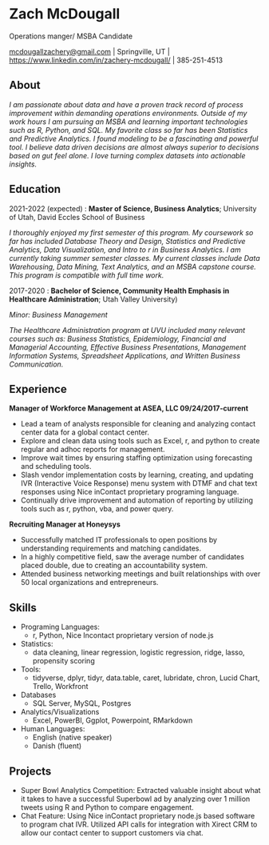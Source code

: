 Zach McDougall
============
Operations manger/ MSBA Candidate

mcdougallzachery@gmail.com | Springville, UT | https://www.linkedin.com/in/zachery-mcdougall/ | 385-251-4513

About
---------
*I am passionate about data and have a proven track record of process improvement within demanding operations environments. Outside of my work hours I am pursuing an MSBA and learning important technologies such as R, Python, and SQL. My favorite class so far has been Statistics and Predictive Analytics. I found modeling to be a fascinating and powerful tool. I believe data driven decisions are almost always superior to decisions based on gut feel alone. I love turning complex datasets into actionable insights.*

Education
---------

2021-2022 (expected)
:   **Master of Science, Business Analytics**; University of Utah, David Eccles School of Business

*I thoroughly enjoyed my first semester of this program. My coursework so far has included Database Theory and Design, Statistics and Predictive Analytics, Data Visualization, and Intro to r in Business Analytics. I am currently taking summer semester classes. My current classes include Data Warehousing, Data Mining, Text Analytics, and an MSBA capstone course. This program is compatible with full time work.*

2017-2020
:   **Bachelor of Science, Community Health Emphasis in Healthcare Administration**; Utah Valley University)
 
*Minor: Business Management*

*The Healthcare Administration program at UVU included many relevant courses such as:
Business Statistics, Epidemiology, Financial and Managerial Accounting, Effective Business Presentations, Management Information Systems, Spreadsheet Applications, and Written Business Communication.*

Experience
----------

**Manager of Workforce Management at ASEA, LLC                          09/24/2017-current**

* Lead a team of analysts responsible for cleaning and analyzing contact center data for a global contact center.
* Explore and clean data using tools such as Excel, r, and python to create regular and adhoc reports for management.
* Improve wait times by ensuring staffing optimization using forecasting and scheduling tools.
* Slash vendor implementation costs by learning, creating, and updating IVR (Interactive Voice Response) menu system with DTMF and chat text responses using Nice inContact proprietary programing language.
* Continually drive improvement and automation of reporting by utilizing tools such as r, python, vba, and power query.

**Recruiting Manager at Honeysys**

* Successfully matched IT professionals to open positions by understanding requirements and matching candidates.
* In a highly competitive field, saw the average number of candidates placed double, due to creating an accountability system.
* Attended business networking meetings and built relationships with over 50 local organizations and entrepreneurs.

Skills
----------------------------------------
* Programing Languages:
     * r, Python, Nice Incontact proprietary version of node.js
* Statistics:
     * data cleaning, linear regression, logistic regression, ridge, lasso, propensity scoring
* Tools:
     * tidyverse, dplyr, tidyr, data.table, caret, lubridate, chron, Lucid Chart, Trello, Workfront
* Databases
     * SQL Server, MySQL, Postgres
* Analytics/Visualizations
    * Excel, PowerBI, Ggplot, Powerpoint, RMarkdown
* Human Languages:
     * English (native speaker)
     * Danish (fluent)

Projects
----------------------------------------
* Super Bowl Analytics Competition: Extracted valuable insight about what it takes to have a successful Superbowl ad by analyzing over 1 million tweets using R and Python to compare engagement.
* Chat Feature: Using Nice inContact proprietary node.js based software to program chat IVR. Utilized API calls for integration with Xirect CRM to allow our contact center to support customers via chat.
